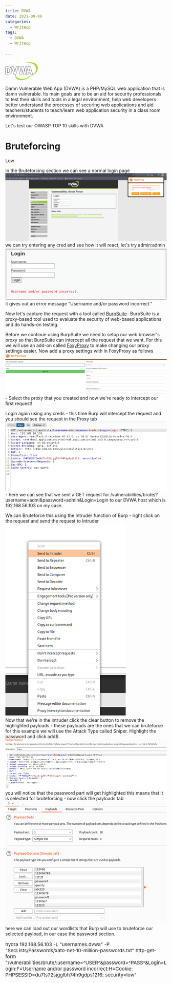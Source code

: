 ```yaml
---
title: DVWA
date: 2021-09-09
categories:
  - Writeup
tags:
  - DVWA
  - Writeup
  
---
```

<p><img src="/assets/images/dvwa.png" alt="" /></p>

<p>Damn Vulnerable Web App (DVWA) is a PHP/MySQL web application that is damn vulnerable. Its main goals are to be an aid for security professionals to test their skills and tools in a legal environment, help web developers better understand the processes of securing web applications and aid teachers/students to teach/learn web application security in a class room environment.</p>

<p>Let's test our OWASP TOP 10 skills with DVWA</p>

<h1>Bruteforcing</h1>
<p>Low</p>

<p>In the Bruteforcing section we can see a normal login page<img src="/assets/images/dvwa/bruteforcing/1.png" alt="" />we can try entering any cred and see how it will react, let's try admin:admin<img src="/assets/images/dvwa/bruteforcing/1-2.png" alt="" />it gives out an error message "Username and/or password incorrect."</p>

<p>Now let's capture the request with a tool called <a href="https://portswigger.net/burp/communitydownload">BurpSuite</a>- BurpSuite is a proxy-based tool used to evaluate the security of web-based applications and do hands-on testing. </p>

<p>Before we continue using BurpSuite we need to setup our web browser's proxy so that BurpSuite can intercept all the request that we want. For this we will use an add-on called <a href="https://addons.mozilla.org/en-US/firefox/addon/foxyproxy-standard/">FoxyProxy</a> to make changing our proxy settings easier. Now add a proxy settings with in FoxyProxy as follows <img src="/assets/images/dvwa/bruteforcing/1-3.png" alt="" /> - Select the proxy that you created and now we're ready to intercept our first request!</p>

<p>Login again using any creds - this time Burp will intercept the request and you should see the request in the Proxy tab<img src="/assets/images/dvwa/bruteforcing/2.png" alt="" /> - here we can see that we sent a GET request for /vulnerabilities/brute/?username=admi&password=admin&Login=Login to our DVWA host which is 192.168.56.103 on my case.</p>

<p>We can Bruteforce this using the Intruder function of Burp - right click on the request and send the request to Intruder<img src="/assets/images/dvwa/bruteforcing/3.png" alt="" /><br>Now that we're in the intruder click the clear button to remove the highlighted payloads - these payloads are the ones that we can bruteforce for this example we will use the Attack Type called Sniper. Highlight the password and click add$.<br><img src="/assets/images/dvwa/bruteforcing/4.png" alt="" />you will notice that the password part will get highlighted this means that it is selected for bruteforcing - now click the payloads tab<br><img src="/assets/images/dvwa/bruteforcing/5.png" alt="" />here we can load out our wordlists that Burp will use to bruteforce our selected payload, in our case the password section.</p>


<p style="font-size:15px">hydra 192.168.56.103 -L "usernames.dvwa" -P "SecLists/Passwords/xato-net-10-million-passwords.txt" http-get-form  "/vulnerabilities/brute/:username=^USER^&password=^PASS^&Login=Login:F=Username and/or password incorrect:H=Cookie: PHPSESSID=du7ts72sjgglbh74h9gdps1216; security=low"</p>

